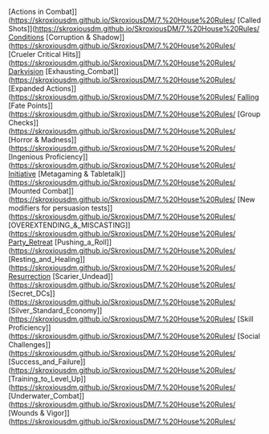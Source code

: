 [Actions in Combat]](https://skroxiousdm.github.io/SkroxiousDM/7.%20House%20Rules/
[Called Shots]](https://skroxiousdm.github.io/SkroxiousDM/7.%20House%20Rules/
[Conditions](https://skroxiousdm.github.io/SkroxiousDM/7.%20House%20Rules/Conditions)
[Corruption & Shadow]](https://skroxiousdm.github.io/SkroxiousDM/7.%20House%20Rules/
[Crueler Critical Hits]](https://skroxiousdm.github.io/SkroxiousDM/7.%20House%20Rules/
[Darkvision](https://skroxiousdm.github.io/SkroxiousDM/7.%20House%20Rules/Darkvision)
[Exhausting_Combat]](https://skroxiousdm.github.io/SkroxiousDM/7.%20House%20Rules/
[Expanded Actions]](https://skroxiousdm.github.io/SkroxiousDM/7.%20House%20Rules/
[Falling](https://skroxiousdm.github.io/SkroxiousDM/7.%20House%20Rules/Falling)
[Fate Points]](https://skroxiousdm.github.io/SkroxiousDM/7.%20House%20Rules/
[Group Checks]](https://skroxiousdm.github.io/SkroxiousDM/7.%20House%20Rules/
[Horror & Madness]](https://skroxiousdm.github.io/SkroxiousDM/7.%20House%20Rules/
[Ingenious Proficiency]](https://skroxiousdm.github.io/SkroxiousDM/7.%20House%20Rules/
[Initiative](https://skroxiousdm.github.io/SkroxiousDM/7.%20House%20Rules/Initiative)
[Metagaming & Tabletalk]](https://skroxiousdm.github.io/SkroxiousDM/7.%20House%20Rules/
[Mounted Combat]](https://skroxiousdm.github.io/SkroxiousDM/7.%20House%20Rules/
[New modifiers for persuasion tests]](https://skroxiousdm.github.io/SkroxiousDM/7.%20House%20Rules/
[OVEREXTENDING_&_MISCASTING]](https://skroxiousdm.github.io/SkroxiousDM/7.%20House%20Rules/
[Party_Retreat](https://skroxiousdm.github.io/SkroxiousDM/7.%20House%20Rules/Party_Retreat)
[Pushing_a_Roll]](https://skroxiousdm.github.io/SkroxiousDM/7.%20House%20Rules/
[Resting_and_Healing]](https://skroxiousdm.github.io/SkroxiousDM/7.%20House%20Rules/
[Resurrection](https://skroxiousdm.github.io/SkroxiousDM/7.%20House%20Rules/Resurrection)
[Scarier_Undead]](https://skroxiousdm.github.io/SkroxiousDM/7.%20House%20Rules/
[Secret_DCs]](https://skroxiousdm.github.io/SkroxiousDM/7.%20House%20Rules/
[Silver_Standard_Economy]](https://skroxiousdm.github.io/SkroxiousDM/7.%20House%20Rules/
[Skill Proficiency]](https://skroxiousdm.github.io/SkroxiousDM/7.%20House%20Rules/
[Social Challenges]](https://skroxiousdm.github.io/SkroxiousDM/7.%20House%20Rules/
[Success_and_Failure]](https://skroxiousdm.github.io/SkroxiousDM/7.%20House%20Rules/
[Training_to_Level_Up]](https://skroxiousdm.github.io/SkroxiousDM/7.%20House%20Rules/
[Underwater_Combat]](https://skroxiousdm.github.io/SkroxiousDM/7.%20House%20Rules/
[Wounds & Vigor]](https://skroxiousdm.github.io/SkroxiousDM/7.%20House%20Rules/

